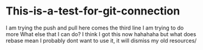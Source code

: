 # This-is-a-test-for-git-connection
I am trying the push and pull
here comes the third line
I am trying to do more
What else that I can do?
I think I got this now hahahaha but what does rebase mean
I probably dont want to use it, it will dismiss my old resources/